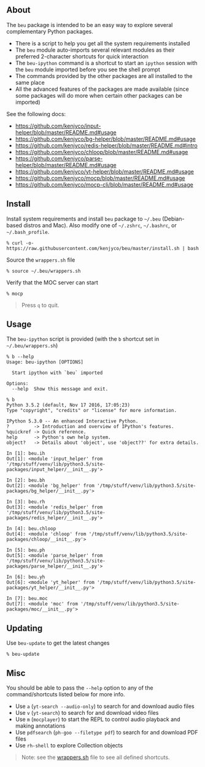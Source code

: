 ## About

The `beu` package is intended to be an easy way to explore several complementary
Python packages.

- There is a script to help you get all the system requirements installed
- The `beu` module auto-imports several relevant modules as their preferred
  2-character shortcuts for quick interaction
- The `beu-ipython` command is a shortcut to start an `ipython` session with the
  `beu` module imported before you see the shell prompt
- The commands provided by the other packages are all installed to the same
  place
- All the advanced features of the packages are made available (since some
  packages will do more when certain other packages can be imported)

See the following docs:

- <https://github.com/kenjyco/input-helper/blob/master/README.md#usage>
- <https://github.com/kenjyco/bg-helper/blob/master/README.md#usage>
- <https://github.com/kenjyco/redis-helper/blob/master/README.md#intro>
- <https://github.com/kenjyco/chloop/blob/master/README.md#usage>
- <https://github.com/kenjyco/parse-helper/blob/master/README.md#usage>
- <https://github.com/kenjyco/yt-helper/blob/master/README.md#usage>
- <https://github.com/kenjyco/mocp/blob/master/README.md#usage>
- <https://github.com/kenjyco/mocp-cli/blob/master/README.md#usage>

## Install

Install system requirements and install `beu` package to `~/.beu` (Debian-based
distros and Mac). Also modify one of `~/.zshrc`, `~/.bashrc`, or
`~/.bash_profile`.

```
% curl -o- https://raw.githubusercontent.com/kenjyco/beu/master/install.sh | bash
```

Source the `wrappers.sh` file

```
% source ~/.beu/wrappers.sh
```

Verify that the MOC server can start

```
% mocp
```

> Press `q` to quit.

## Usage

The `beu-ipython` script is provided (with the `b` shortcut set in
`~/.beu/wrappers.sh`)

```
% b --help
Usage: beu-ipython [OPTIONS]

  Start ipython with `beu` imported

Options:
  --help  Show this message and exit.
```

```
% b
Python 3.5.2 (default, Nov 17 2016, 17:05:23)
Type "copyright", "credits" or "license" for more information.

IPython 5.3.0 -- An enhanced Interactive Python.
?         -> Introduction and overview of IPython's features.
%quickref -> Quick reference.
help      -> Python's own help system.
object?   -> Details about 'object', use 'object??' for extra details.

In [1]: beu.ih
Out[1]: <module 'input_helper' from '/tmp/stuff/venv/lib/python3.5/site-packages/input_helper/__init__.py'>

In [2]: beu.bh
Out[2]: <module 'bg_helper' from '/tmp/stuff/venv/lib/python3.5/site-packages/bg_helper/__init__.py'>

In [3]: beu.rh
Out[3]: <module 'redis_helper' from '/tmp/stuff/venv/lib/python3.5/site-packages/redis_helper/__init__.py'>

In [4]: beu.chloop
Out[4]: <module 'chloop' from '/tmp/stuff/venv/lib/python3.5/site-packages/chloop/__init__.py'>

In [5]: beu.ph
Out[5]: <module 'parse_helper' from '/tmp/stuff/venv/lib/python3.5/site-packages/parse_helper/__init__.py'>

In [6]: beu.yh
Out[6]: <module 'yt_helper' from '/tmp/stuff/venv/lib/python3.5/site-packages/yt_helper/__init__.py'>

In [7]: beu.moc
Out[7]: <module 'moc' from '/tmp/stuff/venv/lib/python3.5/site-packages/moc/__init__.py'>
```

## Updating

Use `beu-update` to get the latest changes

```
% beu-update
```

## Misc

You should be able to pass the `--help` option to any of the command/shortcuts
listed below for more info.

- Use `a` (`yt-search --audio-only`) to search for and download audio files
- Use `v` (`yt-search`) to search for and download video files
- Use `m` (`mocplayer`) to start the REPL to control audio playback and making
  annotations
- Use `pdfsearch` (`ph-goo --filetype pdf`) to search for and download PDF files
- Use `rh-shell` to explore Collection objects

> Note: see the [wrappers.sh](https://raw.githubusercontent.com/kenjyco/beu/master/wrappers.sh)
> file to see all defined shortcuts.

